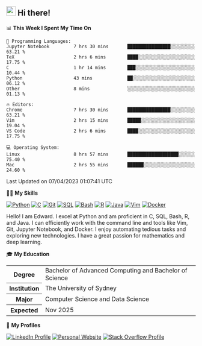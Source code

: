 ## <a href="#"><img src="https://media.giphy.com/media/hvRJCLFzcasrR4ia7z/giphy.gif" width="25px" height="25px"></a> Hi there!

<!--START_SECTION:waka-->
📊 **This Week I Spent My Time On** 

```text
💬 Programming Languages: 
Jupyter Notebook         7 hrs 30 mins       ████████████████░░░░░░░░░   63.21 % 
TeX                      2 hrs 6 mins        ████░░░░░░░░░░░░░░░░░░░░░   17.75 % 
C                        1 hr 14 mins        ███░░░░░░░░░░░░░░░░░░░░░░   10.44 % 
Python                   43 mins             ██░░░░░░░░░░░░░░░░░░░░░░░   06.12 % 
Other                    8 mins              ░░░░░░░░░░░░░░░░░░░░░░░░░   01.13 % 

🔥 Editors: 
Chrome                   7 hrs 30 mins       ████████████████░░░░░░░░░   63.21 % 
Vim                      2 hrs 15 mins       █████░░░░░░░░░░░░░░░░░░░░   19.04 % 
VS Code                  2 hrs 6 mins        ████░░░░░░░░░░░░░░░░░░░░░   17.75 % 

💻 Operating System: 
Linux                    8 hrs 57 mins       ███████████████████░░░░░░   75.40 % 
Mac                      2 hrs 55 mins       ██████░░░░░░░░░░░░░░░░░░░   24.60 % 
```


 Last Updated on 07/04/2023 01:07:41 UTC
<!--END_SECTION:waka-->

💪🏻 **My Skills**

[![Python](https://img.shields.io/badge/-Python-yellow?style=flat-square&logo=Python)](#)
[![C     ](https://img.shields.io/badge/-C-blue?style=flat-square&logo=C)](#)
[![Git   ](https://img.shields.io/badge/-Git-grey?style=flat-square&logo=Git)](#)
[![SQL   ](https://img.shields.io/badge/-SQL-grey?style=flat-square&logo=SQLite)](#)
[![Bash  ](https://img.shields.io/badge/-Bash-grey?style=flat-square&logo=GNU-Bash)](#)
[![R     ](https://img.shields.io/badge/-R-grey?style=flat-square&logo=R)](#)
[![Java  ](https://img.shields.io/badge/-Java-grey?style=flat-square&logo=OpenJDK)](#)
[![Vim   ](https://img.shields.io/badge/-Vim-grey?style=flat-square&logo=Vim)](#)
[![Docker](https://img.shields.io/badge/-Docker-grey?style=flat-square&logo=Docker)](#)

Hello! I am Edward. I excel at Python and am proficient in C, SQL, Bash, R, and
Java. I can efficiently work with the command line and tools like Vim, Git,
Jupyter Notebook, and Docker. I enjoy automating tedious tasks and exploring new
technologies. I have a great passion for mathematics and deep learning.

🎓 **My Education**

<table>
<tr>
    <th>Degree</th>
    <td>Bachelor of Advanced Computing and Bachelor of Science</td>
</tr>
<tr>
    <th>Institution</th>
    <td>The University of Sydney</td>
</tr>
<tr>
    <th>Major</th>
    <td>Computer Science and Data Science</td>
</tr>
<tr>
    <th>Expected</th>
    <td>Nov 2025</td>
</tr>
</table>

🔗 **My Profiles**

[![LinkedIn Profile](https://img.shields.io/badge/-LinkedIn-blue?style=social&logo=LinkedIn)](https://www.linkedin.com/in/edward-ji)
[![Personal Website](https://img.shields.io/badge/-Personal%20Website-blue?style=social&logo=Bootstrap)](https://edwardji.dev)
[![Stack Overflow Profile](https://img.shields.io/badge/-Stack%20Overflow-blue?style=social&logo=StackOverflow)](https://stackoverflow.com/users/11658924)
